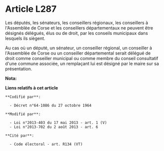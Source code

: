 # Article L287

Les députés, les sénateurs, les conseillers régionaux, les conseillers à l'Assemblée de Corse et les conseillers
départementaux ne peuvent être désignés délégués, élus ou de droit, par les conseils municipaux dans lesquels ils siègent. 

Au cas où un député, un sénateur, un conseiller régional, un conseiller à l'Assemblée de Corse ou un conseiller départemental
serait délégué de droit comme conseiller municipal ou comme membre du conseil consultatif d'une commune associée, un
remplaçant lui est désigné par le maire sur sa présentation.

**Nota:**



**Liens relatifs à cet article**

	**Codifié par**:

	  - Décret n°64-1086 du 27 octobre 1964

	**Modifié par**:

	  - Loi n°2013-403 du 17 mai 2013 - art. 1 (V)
	  - Loi n°2013-702 du 2 août 2013 - art. 6

	**Cité par**:

	  - Code électoral - art. R134 (VT)
